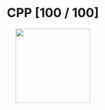 <div align="center"><h1>CPP [100 / 100]</h1></div>

<div align="center">
   <a href="https://github.com/ArthurSobreira/42_CPP" target="_blank">
      <img height=170 src="https://github.com/ayogun/42-project-badges/blob/main/badges/cppm.png" hspace = "10">
   </a>
</div>
